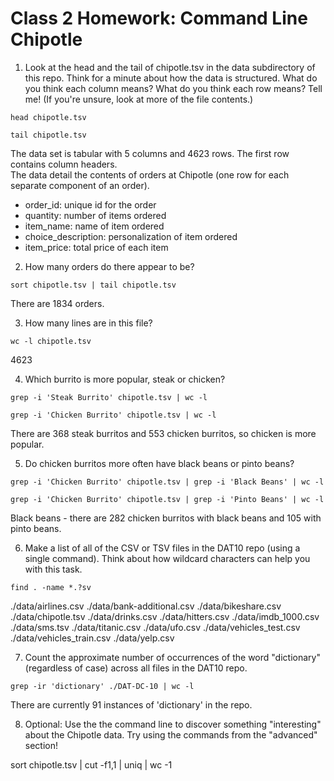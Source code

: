 # Class 2 Homework:  Command Line Chipotle

1. Look at the head and the tail of chipotle.tsv in the data subdirectory of this repo. Think for a minute about how the data is structured. 
What do you think each column means? What do you think each row means? Tell me! (If you're unsure, look at more of the file contents.)

 ```
 head chipotle.tsv

 tail chipotle.tsv
 ```

The data set is tabular with 5 columns and 4623 rows.  The first row contains column headers.  
The data detail the contents of orders at Chipotle (one row for each separate component of an order).
  * order_id: unique id for the order 
  * quantity: number of items ordered
  * item_name: name of item ordered
  * choice_description: personalization of item ordered
  * item_price: total price of each item
 
2. How many orders do there appear to be?
 
 ```
 sort chipotle.tsv | tail chipotle.tsv
 ```
 
There are 1834 orders.
 
3. How many lines are in this file?
 
 ```
 wc -l chipotle.tsv
 ```
 
 4623
 
4. Which burrito is more popular, steak or chicken?
 
 ```
 grep -i 'Steak Burrito' chipotle.tsv | wc -l
  
 grep -i 'Chicken Burrito' chipotle.tsv | wc -l
 ```

There are 368 steak burritos and 553 chicken burritos, so chicken is more popular.

5. Do chicken burritos more often have black beans or pinto beans?

 ```
 grep -i 'Chicken Burrito' chipotle.tsv | grep -i 'Black Beans' | wc -l

 grep -i 'Chicken Burrito' chipotle.tsv | grep -i 'Pinto Beans' | wc -l
 ```
 
 Black beans - there are 282 chicken burritos with black beans and 105 with pinto beans.

6. Make a list of all of the CSV or TSV files in the DAT10 repo (using a single command). 
Think about how wildcard characters can help you with this task.

 ```
 find . -name *.?sv
 ```
  ./data/airlines.csv
  ./data/bank-additional.csv
  ./data/bikeshare.csv
  ./data/chipotle.tsv
  ./data/drinks.csv
  ./data/hitters.csv
  ./data/imdb_1000.csv
  ./data/sms.tsv
  ./data/titanic.csv
  ./data/ufo.csv
  ./data/vehicles_test.csv
  ./data/vehicles_train.csv
  ./data/yelp.csv

7. Count the approximate number of occurrences of the word "dictionary" 
(regardless of case) across all files in the DAT10 repo.

 ```
 grep -ir 'dictionary' ./DAT-DC-10 | wc -l
 ```

 There are currently 91 instances of 'dictionary' in the repo.

8. Optional: Use the the command line to discover something "interesting" about the Chipotle data. 
Try using the commands from the "advanced" section!


 
 

  
  sort chipotle.tsv | cut -f1,1 | uniq | wc -1